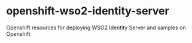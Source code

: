 # openshift-wso2-identity-server
Openshift resources for deploying WSO2 Identity Server and samples on Openshift
